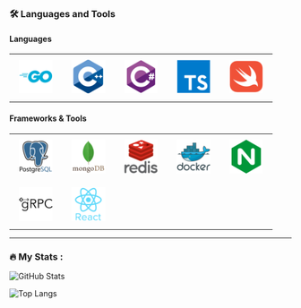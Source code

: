 ### :hammer_and_wrench: Languages and Tools

#### Languages
<table>
  <tr>
    <td width="80" height="80" align="center"><img src="https://github.com/devicons/devicon/blob/master/icons/go/go-original-wordmark.svg" alt="Go" height="60"/>
    <td width="80" height="80" align="center"><img src="https://github.com/devicons/devicon/blob/master/icons/cplusplus/cplusplus-original.svg" alt="C++" height="60"/>
    <td width="80" height="80" align="center"><img src="https://github.com/devicons/devicon/blob/master/icons/csharp/csharp-original.svg" alt="C#" height="60"/>
    <td width="80" height="80" align="center"><img src="https://github.com/devicons/devicon/blob/master/icons/typescript/typescript-original.svg" alt="TS" height="60"/>
    <td width="80" height="80" align="center"><img src="https://github.com/devicons/devicon/blob/master/icons/swift/swift-original.svg" alt="Swift" height="60"/>
  </tr>
</table>

#### Frameworks & Tools
<table>
  <tr>
    <td width="80" height="80" align="center"><img src="https://github.com/devicons/devicon/blob/master/icons/postgresql/postgresql-original-wordmark.svg" alt="Postgres" height="60"/>
    <td width="80" height="80" align="center"><img src="https://github.com/devicons/devicon/blob/master/icons/mongodb/mongodb-original-wordmark.svg" alt="MongoDB" height="60"/>
    <td width="80" height="80" align="center"><img src="https://github.com/devicons/devicon/blob/master/icons/redis/redis-original-wordmark.svg" alt="Redis" height="60"/>
    <td width="80" height="80" align="center"><img src="https://github.com/devicons/devicon/blob/master/icons/docker/docker-original-wordmark.svg" alt="Docker" height="60"/>
    <td width="80" height="80" align="center"><img src="https://raw.githubusercontent.com/devicons/devicon/master/icons/nginx/nginx-original.svg" alt="Nginx" height="60"/>
  </tr>
  <tr>
    <td width="80" height="80" align="center"><img src="https://raw.githubusercontent.com/devicons/devicon/master/icons/grpc/grpc-plain.svg" alt="gRPC" height="60"/>
    <td width="80" height="80" align="center"><img src="https://github.com/devicons/devicon/blob/master/icons/react/react-original-wordmark.svg" alt="React" height="60"/>
  </tr>
</table>

---
### :fire: My Stats :

![GitHub Stats](https://github-readme-stats-sv3tluv.vercel.app/api?username=SV3TLuV&show_icons=true&theme=midnight-purple)

![Top Langs](https://github-readme-stats-sv3tluv.vercel.app/api/top-langs/?username=SV3TLuV&layout=compact&theme=midnight-purple)
